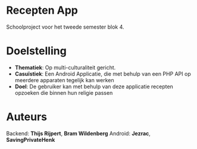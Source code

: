 # Recepten App
Schoolproject voor het tweede semester blok 4.

# Doelstelling
* **Thematiek**: Op multi-culturaliteit gericht. 
* **Casuïstiek**: Een Android Applicatie, die met behulp van een PHP API op meerdere apparaten tegelijk kan werken
* **Doel**: De gebruiker kan met behulp van deze applicatie recepten opzoeken die binnen hun religie passen

# Auteurs
Backend: **Thijs Rijpert**, **Bram Wildenberg**
Android: **Jezrac**, **SavingPrivateHenk**

